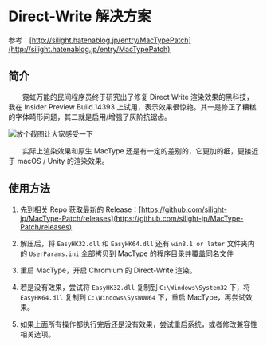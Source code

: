 # Direct-Write 解决方案

参考：[http://silight.hatenablog.jp/entry/MacTypePatch](http://silight.hatenablog.jp/entry/MacTypePatch)

## 简介
　　霓虹万能的民间程序员终于研究出了修复 Direct Write 渲染效果的黑科技，我在 Insider Preview Build.14393 上试用，表示效果很惊艳。其一是修正了糟糕的字体畸形问题，其二就是启用/增强了灰阶抗锯齿。

![放个截图让大家感受一下](https://cloud.githubusercontent.com/assets/2133311/17010686/c5a335d8-4f38-11e6-95db-cae19fa2e7d3.png)

　　实际上渲染效果和原生 MacType 还是有一定的差别的，它更加的细，更接近于 macOS / Unity 的渲染效果。


## 使用方法

1. 先到相关 Repo 获取最新的 Release：[https://github.com/silight-jp/MacType-Patch/releases](https://github.com/silight-jp/MacType-Patch/releases)

2. 解压后，将 `EasyHK32.dll` 和 `EasyHK64.dll` 还有 `win8.1 or later` 文件夹内的 `UserParams.ini` 全部拷贝到 MacType 的程序目录并覆盖同名文件

3. 重启 MacType，开启 Chromium 的 Direct-Write 渲染。

4. 若是没有效果，尝试将 `EasyHK32.dll` 复制到 `C:\Windows\System32` 下，将 `EasyHK64.dll` 复制到 `C:\Windows\SysWOW64` 下，重启 MacType，再尝试效果。

5. 如果上面所有操作都执行完后还是没有效果，尝试重启系统，或者修改兼容性相关选项。
